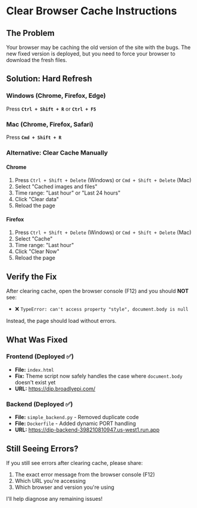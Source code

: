 # Clear Browser Cache Instructions

## The Problem
Your browser may be caching the old version of the site with the bugs. The new fixed version is deployed, but you need to force your browser to download the fresh files.

## Solution: Hard Refresh

### Windows (Chrome, Firefox, Edge)
Press **`Ctrl + Shift + R`** or **`Ctrl + F5`**

### Mac (Chrome, Firefox, Safari)
Press **`Cmd + Shift + R`**

### Alternative: Clear Cache Manually

#### Chrome
1. Press `Ctrl + Shift + Delete` (Windows) or `Cmd + Shift + Delete` (Mac)
2. Select "Cached images and files"
3. Time range: "Last hour" or "Last 24 hours"
4. Click "Clear data"
5. Reload the page

#### Firefox
1. Press `Ctrl + Shift + Delete` (Windows) or `Cmd + Shift + Delete` (Mac)
2. Select "Cache"
3. Time range: "Last hour"
4. Click "Clear Now"
5. Reload the page

## Verify the Fix

After clearing cache, open the browser console (F12) and you should **NOT** see:
- ❌ `TypeError: can't access property "style", document.body is null`

Instead, the page should load without errors.

## What Was Fixed

### Frontend (Deployed ✅)
- **File:** `index.html`
- **Fix:** Theme script now safely handles the case where `document.body` doesn't exist yet
- **URL:** https://dip.broadlyepi.com/

### Backend (Deployed ✅)
- **File:** `simple_backend.py` - Removed duplicate code
- **File:** `Dockerfile` - Added dynamic PORT handling
- **URL:** https://dip-backend-398210810947.us-west1.run.app

## Still Seeing Errors?

If you still see errors after clearing cache, please share:
1. The exact error message from the browser console (F12)
2. Which URL you're accessing
3. Which browser and version you're using

I'll help diagnose any remaining issues!


